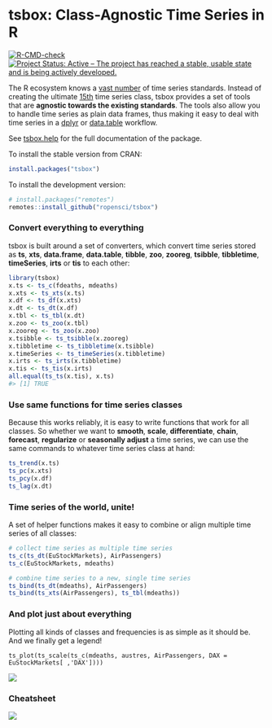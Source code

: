 
<!-- README.md is generated from README.Rmd. Please edit that file -->

# tsbox: Class-Agnostic Time Series in R

<!-- badges: start -->

[![R-CMD-check](https://github.com/ropensci/tsbox/workflows/R-CMD-check/badge.svg)](https://github.com/ropensci/tsbox/actions)
[![Project Status: Active – The project has reached a stable, usable
state and is being actively
developed.](https://www.repostatus.org/badges/latest/active.svg)](https://www.repostatus.org/#active)
<!-- badges: end -->

The R ecosystem knows a [vast
number](https://CRAN.R-project.org/view=TimeSeries) of time series
standards. Instead of creating the ultimate
[15th](https://xkcd.com/927/) time series class, tsbox provides a set of
tools that are **agnostic towards the existing standards**. The tools
also allow you to handle time series as plain data frames, thus making
it easy to deal with time series in a
[dplyr](https://CRAN.R-project.org/package=dplyr) or
[data.table](https://CRAN.R-project.org/package=data.table) workflow.

See [tsbox.help](https://www.tsbox.help/) for the full documentation of
the package.

To install the stable version from CRAN:

``` r
install.packages("tsbox")
```

To install the development version:

``` r
# install.packages("remotes")
remotes::install_github("ropensci/tsbox")
```

### Convert everything to everything

tsbox is built around a set of converters, which convert time series
stored as **ts**, **xts**, **data.frame**, **data.table**, **tibble**,
**zoo**, **zooreg**, **tsibble**, **tibbletime**, **timeSeries**,
**irts** or **tis** to each other:

``` r
library(tsbox)
x.ts <- ts_c(fdeaths, mdeaths)
x.xts <- ts_xts(x.ts)
x.df <- ts_df(x.xts)
x.dt <- ts_dt(x.df)
x.tbl <- ts_tbl(x.dt)
x.zoo <- ts_zoo(x.tbl)
x.zooreg <- ts_zoo(x.zoo)
x.tsibble <- ts_tsibble(x.zooreg)
x.tibbletime <- ts_tibbletime(x.tsibble)
x.timeSeries <- ts_timeSeries(x.tibbletime)
x.irts <- ts_irts(x.tibbletime)
x.tis <- ts_tis(x.irts)
all.equal(ts_ts(x.tis), x.ts)
#> [1] TRUE
```

### Use same functions for time series classes

Because this works reliably, it is easy to write functions that work for
all classes. So whether we want to **smooth**, **scale**,
**differentiate**, **chain**, **forecast**, **regularize** or
**seasonally adjust** a time series, we can use the same commands to
whatever time series class at hand:

``` r
ts_trend(x.ts)
ts_pc(x.xts)
ts_pcy(x.df)
ts_lag(x.dt)
```

### Time series of the world, unite!

A set of helper functions makes it easy to combine or align multiple
time series of all classes:

``` r
# collect time series as multiple time series
ts_c(ts_dt(EuStockMarkets), AirPassengers)
ts_c(EuStockMarkets, mdeaths)

# combine time series to a new, single time series
ts_bind(ts_dt(mdeaths), AirPassengers)
ts_bind(ts_xts(AirPassengers), ts_tbl(mdeaths))
```

### And plot just about everything

Plotting all kinds of classes and frequencies is as simple as it should
be. And we finally get a legend!

    ts_plot(ts_scale(ts_c(mdeaths, austres, AirPassengers, DAX = EuStockMarkets[ ,'DAX'])))

![](https://raw.githubusercontent.com/ropensci/tsbox/master/vignettes/fig/myfig.png)

### Cheatsheet

<a href="https://www.cynkra.com/blog/2019-04-10-tsbox-01/tsbox-cheatsheet.pdf"><img style="max-width:50%;" src="https://www.cynkra.com/blog/2019-04-10-tsbox-01/tsbox-cheatsheet-small.jpg"></a>
